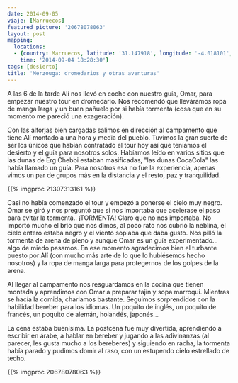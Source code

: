 ```yaml
---
date: 2014-09-05
viaje: [Marruecos]
featured_picture: '20678078063'
layout: post
mapping:
  locations:
  - {country: Marruecos, latitude: '31.147918', longitude: '-4.018101', place: Adrouine,
    time: '2014-09-04 18:28:30'}
tags: [desierto]
title: 'Merzouga: dromedarios y otras aventuras'
---
```

A las 6 de la tarde Alí nos llevó en coche con nuestro guía, Omar, para empezar nuestro tour en dromedario. Nos recomendó que lleváramos ropa de manga larga y un buen pañuelo por si había tormenta (cosa que en su momento me pareció una exageración).

Con las alforjas bien cargadas salimos en dirección al campamento que tiene Alí montado a una hora y media del pueblo. Tuvimos la gran suerte de ser los únicos que habían contratado el tour hoy así que teníamos el desierto y el guía para nosotros solos. Habíamos leído en varios sitios que las dunas de Erg Chebbi estaban masificadas, "las dunas CocaCola" las había llamado un guía. Para nosotros esa no fue la experiencia, apenas vimos un par de grupos más en la distancia y el resto, paz y tranquilidad.

{{% imgproc 21307313161 %}}

Casi no había comenzado el tour y empezó a ponerse el cielo muy negro. Omar se giró y nos preguntó que si nos importaba que acelerase el paso para evitar la tormenta.. ¡TORMENTA! Claro que no nos importaba. No importó mucho el brío que nos dimos, al poco rato nos cubrió la neblina, el cielo entero estaba negro y el viento soplaba que daba gusto. Nos pilló la tormenta de arena de pleno y aunque Omar es un guía experimentado... algo de miedo pasamos. En ese momento agradecimos bien el turbante puesto por Alí (con mucho más arte de lo que lo hubiésemos hecho nosotros) y la ropa de manga larga para protegernos de los golpes de la arena.

Al llegar al campamento nos resguardamos en la cocina que tienen montada y aprendimos con Omar a preparar tajín y sopa marroquí. Mientras se hacía la comida, charlamos bastante. Seguimos sorprendidos con la habilidad bereber para los idiomas. Un poquito de inglés, un poquito de francés, un poquito de alemán, holandés, japonés...

La cena estaba buenísima. La postcena fue muy divertida, aprendiendo a escribir en árabe, a hablar en bereber y jugando a las adivinanzas (al parecer, les gusta mucho a los bereberes) y siguiendo en racha, la tormenta había parado y pudimos domir al raso, con un estupendo cielo estrellado de techo.

{{% imgproc 20678078063 %}}